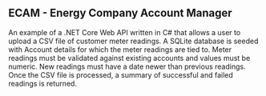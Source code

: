 ## ECAM - Energy Company Account Manager

An example of a .NET Core Web API written in C# that allows a user to upload a CSV file of customer meter readings. A SQLite database is seeded with Account details for which the meter readings are tied to. Meter readings must be validated against existing accounts and values must be numeric. New readings must have a date newer than previous readings. Once the CSV file is processed, a summary of successful and failed readings is returned.

